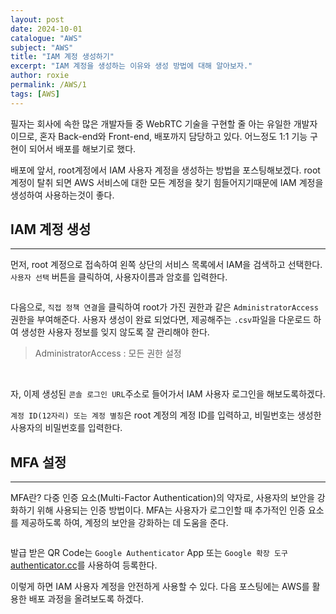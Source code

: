 ```yaml
---
layout: post
date: 2024-10-01
catalogue: "AWS"
subject: "AWS"
title: "IAM 계정 생성하기"
excerpt: "IAM 계정을 생성하는 이유와 생성 방법에 대해 알아보자."
author: roxie
permalink: /AWS/1
tags: [AWS]
---
```


필자는 회사에 속한 많은 개발자들 중 WebRTC 기술을 구현할 줄 아는 유일한 개발자이므로, 혼자 Back-end와 Front-end, 배포까지 담당하고 있다. 어느정도 1:1 기능 구현이 되어서 배포를 해보기로 했다.

배포에 앞서, root계정에서 IAM 사용자 계정을 생성하는 방법을 포스팅해보겠다.
root 계정이 탈취 되면 AWS 서비스에 대한 모든 계정을 찾기 힘들어지기때문에 IAM 계정을 생성하여 사용하는것이 좋다.

## IAM 계정 생성

---

먼저, root 계정으로 접속하여 왼쪽 상단의 서비스 목록에서 IAM을 검색하고 선택한다.
`사용자 선택` 버튼을 클릭하여, 사용자이름과 암호를 입력한다.

<img src="/assets/img/content/AWS/001/001.png" alt="">

다음으로, `직접 정책 연결`을 클릭하여 root가 가진 권한과 같은 `AdministratorAccess`권한을 부여해준다.
사용자 생성이 완료 되었다면, 제공해주는 `.csv`파일을 다운로드 하여 생성한 사용자 정보를 잊지 않도록 잘 관리해야 한다.

> AdministratorAccess : 모든 권한 설정

<img src="/assets/img/content/AWS/001/002.png" alt="">

<img src="/assets/img/content/AWS/001/002-1.png" alt="">

자, 이제 생성된 `콘솔 로그인 URL`주소로 들어가서 IAM 사용자 로그인을 해보도록하겠다.

`계정 ID(12자리) 또는 계정 별칭`은 root 계정의 계정 ID를 입력하고, 비밀번호는 생성한 사용자의 비밀번호를 입력한다.
<img src="/assets/img/content/AWS/001/003.png" alt="">

## MFA 설정

---

MFA란? 다중 인증 요소(Multi-Factor Authentication)의 약자로, 사용자의 보안을 강화하기 위해 사용되는 인증 방법이다. MFA는 사용자가 로그인할 때 추가적인 인증 요소를 제공하도록 하여, 계정의 보안을 강화하는 데 도움을 준다.

<img src="/assets/img/content/AWS/001/004.png" alt="">

발급 받은 QR Code는 `Google Authenticator` App 또는 `Google 확장 도구` [authenticator.cc](https://chromewebstore.google.com/detail/%EC%9D%B8%EC%A6%9D-%EB%8F%84%EA%B5%AC/bhghoamapcdpbohphigoooaddinpkbai)를 사용하여 등록한다.
<img src="/assets/img/content/AWS/001/004-1.png" alt="">
<img src="/assets/img/content/AWS/001/004-2.png" alt="">

이렇게 하면 IAM 사용자 계정을 안전하게 사용할 수 있다.
다음 포스팅에는 AWS를 활용한 배포 과정을 올려보도록 하겠다.
